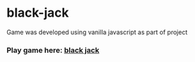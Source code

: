 # black-jack

Game was developed using vanilla javascript as part of project

### Play game here: [black jack](https://santosh-black-jack.netlify.app/)
